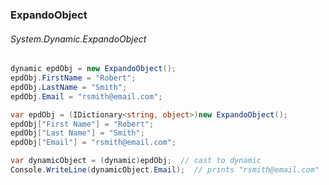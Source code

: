### ExpandoObject
###### System.Dynamic.ExpandoObject
``` csharp
dynamic epdObj = new ExpandoObject();
epdObj.FirstName = "Robert";
epdObj.LastName = "Smith";
epdObj.Email = "rsmith@email.com";
```

``` csharp
var epdObj = (IDictionary<string, object>)new ExpandoObject();
epdObj["First Name"] = "Robert";
epdObj["Last Name"] = "Smith";
epdObj["Email"] = "rsmith@email.com";

var dynamicObject = (dynamic)epdObj;  // cast to dynamic
Console.WriteLine(dynamicObject.Email);  // prints "rsmith@email.com"
```
